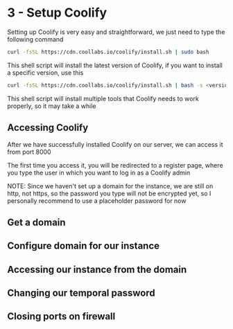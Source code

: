 # 3 - Setup Coolify

Setting up Coolify is very easy and straightforward, we just need to type the following command

```Bash
curl -fsSL https://cdn.coollabs.io/coolify/install.sh | sudo bash
```

This shell script will install the latest version of Coolify, if you want to install a specific version, use this

```Bash
curl -fsSL https://cdn.coollabs.io/coolify/install.sh | bash -s <version>
```

This shell script will install multiple tools that Coolify needs to work properly, so it may take a while

## Accessing Coolify

After we have successfully installed Coolify on our server, we can access it from port 8000

The first time you access it, you will be redirected to a register page, where you type the user in which you want to
log in as a Coolify admin

NOTE: Since we haven't set up a domain for the instance, we are still on http, not https, so the password you type will
not be encrypted yet, so I personally recommend to use a placeholder password for now

## Get a domain

## Configure domain for our instance

## Accessing our instance from the domain

## Changing our temporal password

## Closing ports on firewall